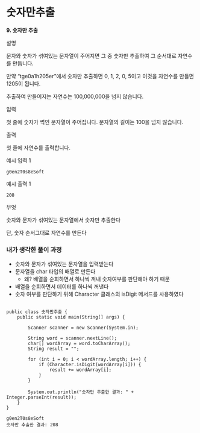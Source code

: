# 숫자만추출

**9. 숫자만 추출**

설명

문자와 숫자가 섞여있는 문자열이 주어지면 그 중 숫자만 추출하여 그 순서대로 자연수를 만듭니다.

만약 “tge0a1h205er”에서 숫자만 추출하면 0, 1, 2, 0, 5이고 이것을 자연수를 만들면 1205이 됩니다.

추출하여 만들어지는 자연수는 100,000,000을 넘지 않습니다.

입력

첫 줄에 숫자가 썩인 문자열이 주어집니다. 문자열의 길이는 100을 넘지 않습니다.

출력

첫 줄에 자연수를 출력합니다.

예시 입력 1

```
g0en2T0s8eSoft

```

예시 출력 1

```
208
```

무엇

숫자와 문자가 섞여있는 문자열에서 숫자만 추출한다

단, 숫자 순서그대로 자연수를 만든다

### 내가 생각한 풀이 과정

- 숫자와 문자가 섞여있는 문자열을 입력받는다
- 문자열을 char 타입의 배열로 만든다
    - 왜? 배열을 순회하면서 하나씩 꺼내 숫자여부를 판단해야 하기 때문
- 배열을 순회하면서 데이터를 하나씩 꺼낸다
- 숫자 여부를 판단하기 위해 Character 클래스의 isDigit 메서드를 사용하였다


```

public class 숫자만추출 {
    public static void main(String[] args) {

        Scanner scanner = new Scanner(System.in);

        String word = scanner.nextLine();
        char[] wordArray = word.toCharArray();
        String result = "";

        for (int i = 0; i < wordArray.length; i++) {
            if (Character.isDigit(wordArray[i])) {
                result += wordArray[i];
            }
        }

        System.out.println("숫자만 추출한 결과: " + Integer.parseInt(result));
    }
}

```

```
g0en2T0s8eSoft
숫자만 추출한 결과: 208
```